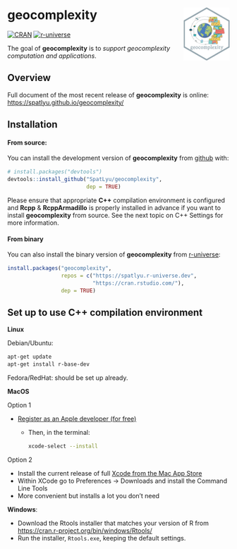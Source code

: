 
<!-- README.md is generated from README.Rmd. Please edit that file -->

# geocomplexity <img src="man/figures/logo.png" align="right" height="120"/>

<!-- badges: start -->

[![CRAN](https://www.r-pkg.org/badges/version/geocomplexity)](https://CRAN.R-project.org/package=geocomplexity)
[![r-universe](https://spatlyu.r-universe.dev/badges/geocomplexity)](https://spatlyu.r-universe.dev/geocomplexity)
<!-- badges: end -->

The goal of **geocomplexity** is to *support geocomplexity computation
and applications*.

## Overview

Full document of the most recent release of **geocomplexity** is online:
<https://spatlyu.github.io/geocomplexity/>

## Installation

#### From source:

You can install the development version of **geocomplexity** from
[github](https://github.com/SpatLyu/geocomplexity) with:

``` r
# install.packages("devtools")
devtools::install_github("SpatLyu/geocomplexity",
                         dep = TRUE)
```

Please ensure that appropriate **C++** compilation environment is
configured and **Rcpp** & **RcppArmadillo** is properly installed in
advance if you want to install **geocomplexity** from source. See the
next topic on C++ Settings for more information.

#### From binary

You can also install the binary version of **geocomplexity** from
[r-universe](https://spatlyu.r-universe.dev/geocomplexity):

``` r
install.packages("geocomplexity", 
                 repos = c("https://spatlyu.r-universe.dev",
                           "https://cran.rstudio.com/"),
                 dep = TRUE)
```

## Set up to use **C++** compilation environment

**Linux**

Debian/Ubuntu:

``` sh
apt-get update
apt-get install r-base-dev
```

Fedora/RedHat: should be set up already.

**MacOS**

Option 1

- [Register as an Apple developer (for
  free)](https://developer.apple.com/programs/register/)
  - Then, in the terminal:

    ``` sh
    xcode-select --install
    ```

Option 2

- Install the current release of full [Xcode from the Mac App
  Store](https://itunes.apple.com/ca/app/xcode/id497799835?mt=12)
- Within XCode go to Preferences -\> Downloads and install the Command
  Line Tools
- More convenient but installs a lot you don’t need

**Windows**:

- Download the Rtools installer that matches your version of R from
  <https://cran.r-project.org/bin/windows/Rtools/>
- Run the installer, `Rtools.exe`, keeping the default settings.
